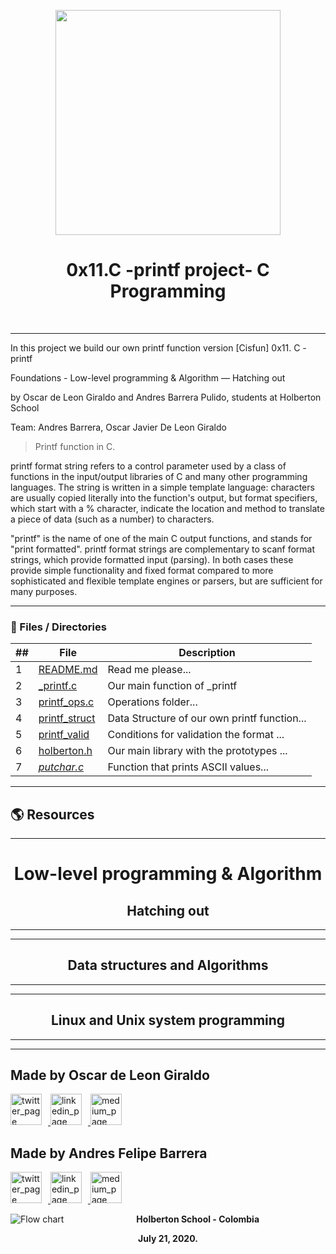 <p align="center">
  <img src="https://www.holbertonschool.com/holberton-logo.png" width="360"/>
 <h1 align="center">0x11.C -printf project- C Programming</h1>
 <br>
 <p align="center">
 </p>
</p>

--- 
In this project we build  our own printf function version  [Cisfun]
0x11. C - printf

Foundations - Low-level programming & Algorithm ― Hatching out

by Oscar de Leon Giraldo and Andres Barrera Pulido, students at Holberton School

Team: Andres Barrera, Oscar Javier De Leon Giraldo 


> Printf function in C.

printf format string refers to a control parameter used by a class of functions in the input/output libraries of C and many other programming languages. The string is written in a simple template language: characters are usually copied literally into the function's output, but format specifiers, which start with a % character, indicate the location and method to translate a piece of data (such as a number) to characters.

"printf" is the name of one of the main C output functions, and stands for "print formatted". printf format strings are complementary to scanf format strings, which provide formatted input (parsing). In both cases these provide simple functionality and fixed format compared to more sophisticated and flexible template engines or parsers, but are sufficient for many purposes.


---
### :file_folder: Files / Directories 

##|File|Description
---|---|---
1|[README.md](./README.md)|Read me please...
2|[_printf.c ](./_printf.c)|Our main function of _printf|...
3|[printf_ops.c](./printf_ops.c)| Operations folder...
4|[printf_struct  ](./printf_struct.c)|Data Structure of our own printf function...
5|[printf_valid](./printf_valid.c)|Conditions for validation the format ...
6|[holberton.h ](./holberton.h)|Our main library with the prototypes ...
7|[_putchar.c_](./_putchar.c)|Function that prints ASCII values...
---
## :earth_americas: Resources  
---

<h1 align="center">Low-level programming & Algorithm </h1>

<h2 align="center">Hatching out </h2>

---
---

<h2 align="center">Data structures and Algorithms </h2>

---
---

<h2 align="center">Linux and Unix system programming </h2>

---
---
<p align="left">
    <h2 align="left">Made by Oscar de Leon Giraldo </h2>
      <p align="left">
	   </a>
		<p align="left">
        <a href="https://twitter.com/oscardeleon95" target="_blank">
            <img alt="twitter_page" src="https://github.com/gedafu/readme-template/blob/master/images/twitter.png" style="float: center; margin-right: 10px" height="50" width="50">
        </a>
        <a href="https://www.linkedin.com/in/oscar-javier-de-le%C3%B3n-giraldo-aa712515b/" target="_blank">
            <img alt="linkedin_page" src="https://github.com/gedafu/readme-template/blob/master/images/linkedin.png" style="float: center; margin-right: 10px" height="50"  width="50">
        </a>
        <a href="https://medium.com/@1839" target="_blank">
            <img alt="medium_page" src="https://github.com/gedafu/readme-template/blob/master/images/medium.png" style="float: center; margin-right: 10px" height="50" width="50">
			</a>
			<h2 align="left">Made by Andres Felipe Barrera </h2>
      		<p align="left">
	   		</a>
			<p align="left">
        <a href="https://twitter.com/codesectest" target="_blank">
            <img alt="twitter_page" src="https://github.com/gedafu/readme-template/blob/master/images/twitter.png" style="float: center; margin-right: 10px" height="50" width="50">
        </a>
        <a href="https://www.linkedin.com/in/andresbpulido/" target="_blank">
            <img alt="linkedin_page" src="https://github.com/gedafu/readme-template/blob/master/images/linkedin.png" style="float: center; margin-right: 10px" height="50"  width="50">
        </a>
        <a href="https://medium.com/@andres.bpulido" target="_blank">
            <img alt="medium_page" src="https://github.com/gedafu/readme-template/blob/master/images/medium.png" style="float: center; margin-right: 10px" height="50" width="50">
			 </a>
</p>

<p align="center">
   <img src="https://www.holbertonschool.com/holberton-logo.png"
     alt="Flow chart"
     style="float: left; margin-right: 10px;">
</p>
<p align="center">
<b>Holberton School - Colombia<b><br>
</p>
<p align="center">
<b>July 21, 2020.<b>
</p>